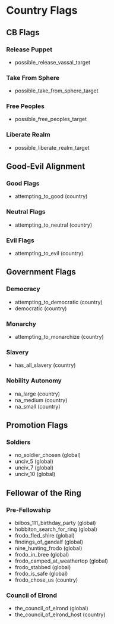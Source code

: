 # Country Flags
## CB Flags
### Release Puppet
 - possible_release_vassal_target
 
### Take From Sphere
 - possible_take_from_sphere_target

### Free Peoples
 - possible_free_peoples_target
 
### Liberate Realm
 - possible_liberate_realm_target

## Good-Evil Alignment
### Good Flags
 - attempting_to_good (country)

### Neutral Flags
 - attempting_to_neutral (country)

### Evil Flags
 - attempting_to_evil (country)

## Government Flags
### Democracy
 - attempting_to_democratic (country)
 - democratic (country)

### Monarchy
 - attempting_to_monarchize (country)

### Slavery
 - has_all_slavery (country)

### Nobility Autonomy
 - na_large (country)
 - na_medium (country)
 - na_small (country)

## Promotion Flags
### Soldiers
 - no_soldier_chosen (global)
 - unciv_5 (global)
 - unciv_7 (global)
 - unciv_10 (global)
 
## Fellowar of the Ring
### Pre-Fellowship
 - bilbos_111_birthday_party (global)
 - hobbiton_search_for_ring (global)
 - frodo_fled_shire (global)
 - findings_of_gandalf (global)
 - nine_hunting_frodo (global)
 - frodo_in_bree (global)
 - frodo_camped_at_weathertop (global)
 - frodo_stabbed (global)
 - frodo_is_safe (global)
 - frodo_chose_us (country)
 
### Council of Elrond
 - the_council_of_elrond (global)
 - the_council_of_elrond_host (country)
 